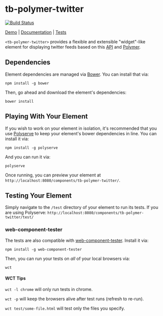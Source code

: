 # tb-polymer-twitter

[![Build Status](https://travis-ci.org/TonyBogdanov/tb-polymer-twitter.svg?branch=master)](https://travis-ci.org/TonyBogdanov/tb-polymer-twitter)

[Demo](http://tonybogdanov.github.io/tb-polymer-twitter/demo/) |
[Documentation](http://tonybogdanov.github.io/tb-polymer-twitter/) |
[Tests](http://tonybogdanov.github.io/tb-polymer-twitter/test/)

`<tb-polymer-twitter>` provides a flexible and extensible "widget"-like element for displaying twitter feeds
based on this [API](http://api.tonybogdanov.com) and [Polymer](http://polymer-project.org).

## Dependencies

Element dependencies are managed via [Bower](http://bower.io/). You can
install that via:

    npm install -g bower

Then, go ahead and download the element's dependencies:

    bower install


## Playing With Your Element

If you wish to work on your element in isolation, it's recommended that you use
[Polyserve](https://github.com/PolymerLabs/polyserve) to keep your element's
bower dependencies in line. You can install it via:

    npm install -g polyserve

And you can run it via:

    polyserve

Once running, you can preview your element at `http://localhost:8080/components/tb-polymer-twitter/`.


## Testing Your Element

Simply navigate to the `/test` directory of your element to run its tests. If
you are using Polyserve: `http://localhost:8080/components/tb-polymer-twitter/test/`

### web-component-tester

The tests are also compatible with [web-component-tester](https://github.com/Polymer/web-component-tester).
Install it via:

    npm install -g web-component-tester

Then, you can run your tests on _all_ of your local browsers via:

    wct

#### WCT Tips

`wct -l chrome` will only run tests in chrome.

`wct -p` will keep the browsers alive after test runs (refresh to re-run).

`wct test/some-file.html` will test only the files you specify.
